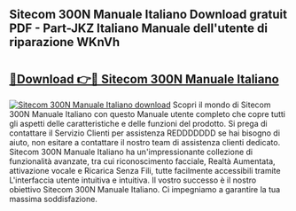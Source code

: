 ## Sitecom 300N Manuale Italiano Download gratuit PDF - Part-JKZ Italiano Manuale dell'utente di riparazione WKnVh

# <h2><a href="http://df9gmrd.blite.top/?on=Sitecom+300N+Manuale+Italiano">🔗Download 👉🔴 Sitecom 300N Manuale Italiano</a></h2>

[![Sitecom 300N Manuale Italiano download](https://i.imgur.com/lujVjoI.png)](http://df9gmrd.blite.top/?on=Sitecom+300N+Manuale+Italiano)
Scopri il mondo di Sitecom 300N Manuale Italiano con questo Manuale utente completo che copre tutti gli aspetti delle caratteristiche e delle funzioni del prodotto. Si prega di contattare il Servizio Clienti per assistenza REDDDDDDD se hai bisogno di aiuto, non esitare a contattare il nostro team di assistenza clienti dedicato. Sitecom 300N Manuale Italiano ha un'impressionante collezione di funzionalità avanzate, tra cui riconoscimento facciale, Realtà Aumentata, attivazione vocale e Ricarica Senza Fili, tutte facilmente accessibili tramite L'interfaccia utente intuitiva e intuitiva. Il vostro successo è il nostro obiettivo Sitecom 300N Manuale Italiano. Ci impegniamo a garantire la tua massima soddisfazione.
